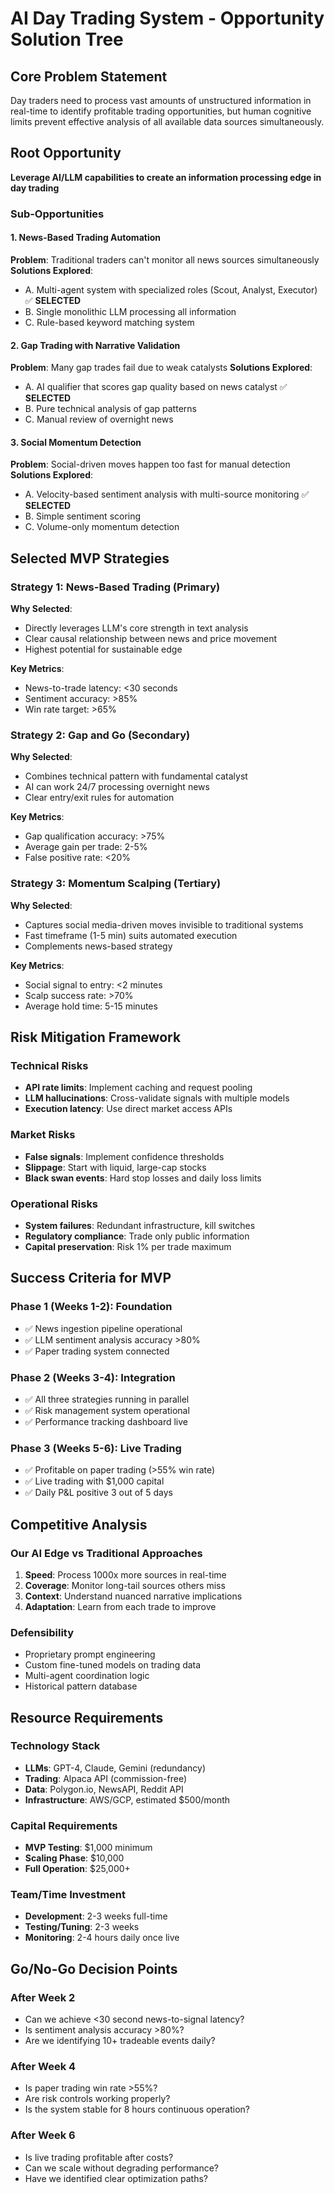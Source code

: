 # AI Day Trading System - Opportunity Solution Tree

## Core Problem Statement
Day traders need to process vast amounts of unstructured information in real-time to identify profitable trading opportunities, but human cognitive limits prevent effective analysis of all available data sources simultaneously.

## Root Opportunity
**Leverage AI/LLM capabilities to create an information processing edge in day trading**

### Sub-Opportunities

#### 1. News-Based Trading Automation
**Problem**: Traditional traders can't monitor all news sources simultaneously
**Solutions Explored**:
- A. Multi-agent system with specialized roles (Scout, Analyst, Executor) ✅ **SELECTED**
- B. Single monolithic LLM processing all information
- C. Rule-based keyword matching system

#### 2. Gap Trading with Narrative Validation
**Problem**: Many gap trades fail due to weak catalysts
**Solutions Explored**:
- A. AI qualifier that scores gap quality based on news catalyst ✅ **SELECTED**
- B. Pure technical analysis of gap patterns
- C. Manual review of overnight news

#### 3. Social Momentum Detection
**Problem**: Social-driven moves happen too fast for manual detection
**Solutions Explored**:
- A. Velocity-based sentiment analysis with multi-source monitoring ✅ **SELECTED**
- B. Simple sentiment scoring
- C. Volume-only momentum detection

## Selected MVP Strategies

### Strategy 1: News-Based Trading (Primary)
**Why Selected**: 
- Directly leverages LLM's core strength in text analysis
- Clear causal relationship between news and price movement
- Highest potential for sustainable edge

**Key Metrics**:
- News-to-trade latency: <30 seconds
- Sentiment accuracy: >85%
- Win rate target: >65%

### Strategy 2: Gap and Go (Secondary)
**Why Selected**:
- Combines technical pattern with fundamental catalyst
- AI can work 24/7 processing overnight news
- Clear entry/exit rules for automation

**Key Metrics**:
- Gap qualification accuracy: >75%
- Average gain per trade: 2-5%
- False positive rate: <20%

### Strategy 3: Momentum Scalping (Tertiary)
**Why Selected**:
- Captures social media-driven moves invisible to traditional systems
- Fast timeframe (1-5 min) suits automated execution
- Complements news-based strategy

**Key Metrics**:
- Social signal to entry: <2 minutes
- Scalp success rate: >70%
- Average hold time: 5-15 minutes

## Risk Mitigation Framework

### Technical Risks
- **API rate limits**: Implement caching and request pooling
- **LLM hallucinations**: Cross-validate signals with multiple models
- **Execution latency**: Use direct market access APIs

### Market Risks
- **False signals**: Implement confidence thresholds
- **Slippage**: Start with liquid, large-cap stocks
- **Black swan events**: Hard stop losses and daily loss limits

### Operational Risks
- **System failures**: Redundant infrastructure, kill switches
- **Regulatory compliance**: Trade only public information
- **Capital preservation**: Risk 1% per trade maximum

## Success Criteria for MVP

### Phase 1 (Weeks 1-2): Foundation
- ✅ News ingestion pipeline operational
- ✅ LLM sentiment analysis accuracy >80%
- ✅ Paper trading system connected

### Phase 2 (Weeks 3-4): Integration
- ✅ All three strategies running in parallel
- ✅ Risk management system operational
- ✅ Performance tracking dashboard live

### Phase 3 (Weeks 5-6): Live Trading
- ✅ Profitable on paper trading (>55% win rate)
- ✅ Live trading with $1,000 capital
- ✅ Daily P&L positive 3 out of 5 days

## Competitive Analysis

### Our AI Edge vs Traditional Approaches
1. **Speed**: Process 1000x more sources in real-time
2. **Coverage**: Monitor long-tail sources others miss
3. **Context**: Understand nuanced narrative implications
4. **Adaptation**: Learn from each trade to improve

### Defensibility
- Proprietary prompt engineering
- Custom fine-tuned models on trading data
- Multi-agent coordination logic
- Historical pattern database

## Resource Requirements

### Technology Stack
- **LLMs**: GPT-4, Claude, Gemini (redundancy)
- **Trading**: Alpaca API (commission-free)
- **Data**: Polygon.io, NewsAPI, Reddit API
- **Infrastructure**: AWS/GCP, estimated $500/month

### Capital Requirements
- **MVP Testing**: $1,000 minimum
- **Scaling Phase**: $10,000
- **Full Operation**: $25,000+

### Team/Time Investment
- **Development**: 2-3 weeks full-time
- **Testing/Tuning**: 2-3 weeks
- **Monitoring**: 2-4 hours daily once live

## Go/No-Go Decision Points

### After Week 2
- Can we achieve <30 second news-to-signal latency?
- Is sentiment analysis accuracy >80%?
- Are we identifying 10+ tradeable events daily?

### After Week 4
- Is paper trading win rate >55%?
- Are risk controls working properly?
- Is the system stable for 8 hours continuous operation?

### After Week 6
- Is live trading profitable after costs?
- Can we scale without degrading performance?
- Have we identified clear optimization paths?